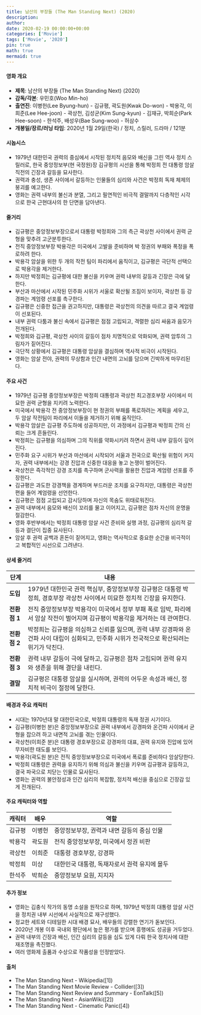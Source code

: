 ```yaml
---
title: 남산의 부장들 (The Man Standing Next) (2020)
description: 
author: 
date: 2020-02-19 00:00:00+00:00
categories: ['Movie']
tags: ['Movie', '2020']
pin: true
math: true
mermaid: true
---
```

#### 영화 개요

- **제목**: 남산의 부장들 (The Man Standing Next) (2020)  
- **감독/각본**: 우민호(Woo Min-ho)  
- **출연진**: 이병헌(Lee Byung-hun) - 김규평, 곽도원(Kwak Do-won) - 박용각, 이희준(Lee Hee-joon) - 곽상천, 김성균(Kim Sung-kyun) - 김재규, 박희순(Park Hee-soon) - 한석주, 배성우(Bae Sung-woo) - 허삼수  
- **개봉일/장르/러닝 타임**: 2020년 1월 29일(한국) / 정치, 스릴러, 드라마 / 121분  

#### 시놉시스

- 1979년 대한민국 권력의 중심에서 시작된 정치적 음모와 배신을 그린 역사 정치 스릴러로, 한국 중앙정보부(현 국정원)장 김규평의 시선을 통해 박정희 전 대통령 암살 직전의 긴장과 갈등을 묘사한다.  
- 권력과 충성, 생존 사이에서 갈등하는 인물들의 심리와 사건은 박정희 독재 체제의 붕괴를 예고한다.  
- 영화는 권력 내부의 불신과 분열, 그리고 필연적인 비극적 결말까지 다층적인 시각으로 한국 근현대사의 한 단면을 담아낸다.  

#### 줄거리

- 김규평은 중앙정보부장으로서 대통령 박정희와 그의 측근 곽상천 사이에서 권력 균형을 맞추려 고군분투한다.  
- 전직 중앙정보부장 박용각은 미국에서 고발을 준비하며 박 정권의 부패와 폭정을 폭로하려 한다.  
- 박용각 암살을 위한 두 개의 작전 팀이 파리에서 움직이고, 김규평은 극단적 선택으로 박용각을 제거한다.  
- 하지만 박정희는 김규평에 대한 불신을 키우며 권력 내부의 갈등과 긴장은 극에 달한다.  
- 부산과 마산에서 시작된 민주화 시위가 서울로 확산될 조짐이 보이자, 곽상천 등 강경파는 계엄령 선포를 촉구한다.  
- 김규평은 신중한 접근을 권고하지만, 대통령은 곽상천의 의견을 따르고 결국 계엄령이 선포된다.  
- 내부 권력 다툼과 불신 속에서 김규평은 점점 고립되고, 격렬한 심리 싸움과 음모가 전개된다.  
- 박정희와 김규평, 곽상천 사이의 갈등이 점차 치명적으로 악화되며, 권력 암투의 그림자가 짙어진다.  
- 극단적 상황에서 김규평은 대통령 암살을 결심하며 역사적 비극이 시작된다.  
- 영화는 암살 전야, 권력의 무상함과 인간 내면의 고뇌를 담으며 긴박하게 마무리된다.  

#### 주요 사건

- 1979년 김규평 중앙정보부장은 박정희 대통령과 곽상천 최고경호부장 사이에서 미묘한 권력 균형을 지키려 노력한다.  
- 미국에서 박용각 전 중앙정보부장이 현 정권의 부패를 폭로하려는 계획을 세우고, 두 암살 작전팀이 파리에서 이들을 제거하기 위해 움직인다.  
- 박용각 암살은 김규평 주도하에 성공하지만, 이 과정에서 김규평과 박정희 간의 신뢰는 크게 흔들린다.  
- 박정희는 김규평을 의심하며 그의 직위를 약화시키려 하면서 권력 내부 갈등이 깊어진다.  
- 민주화 요구 시위가 부산과 마산에서 시작되어 서울과 전국으로 확산될 위험이 커지자, 권력 내부에서는 강경 진압과 신중한 대응을 놓고 논쟁이 벌어진다.  
- 곽상천은 즉각적인 강경 조치를 촉구하며 군사력을 활용한 진압과 계엄령 선포를 주장한다.  
- 김규평은 과도한 강경책을 경계하며 부드러운 조치를 요구하지만, 대통령은 곽상천 편을 들어 계엄령을 선언한다.  
- 김규평은 점점 고립되고 감시당하며 자신의 목숨도 위태로워진다.  
- 권력 내부에서 음모와 배신이 꼬리를 물고 이어지고, 김규평은 점차 자신의 운명을 절감한다.  
- 영화 후반부에서는 박정희 대통령 암살 사건 준비와 실행 과정, 김규평의 심리적 갈등과 결단이 집중 묘사된다.  
- 암살 후 권력 공백과 혼돈이 짙어지고, 영화는 역사적으로 중요한 순간을 비극적이고 복합적인 시선으로 그려낸다.  

#### 상세 줄거리

| **단계**  | **내용**                                                                                                                        |
|-----------|----------------------------------------------------------------------------------------------------------------------------------|
| **도입**  | 1979년 대한민국 권력 핵심부, 중앙정보부장 김규평은 대통령 박정희, 경호부장 곽상천 사이에서 미묘한 정치적 긴장을 유지한다.                           |
| **전환점 1** | 전직 중앙정보부장 박용각이 미국에서 정부 부패 폭로 임박, 파리에서 암살 작전이 벌어지며 김규평이 박용각을 제거하는 데 관여한다.                         |
| **전환점 2** | 박정희는 김규평을 의심하고 신뢰를 잃으며, 권력 내부 강경파와 온건파 사이 대립이 심화되고, 민주화 시위가 전국적으로 확산되려는 위기가 닥친다.            |
| **전환점 3** | 권력 내부 갈등이 극에 달하고, 김규평은 점차 고립되며 권력 유지와 생존을 위해 결단을 내린다.                                                          |
| **결말**  | 김규평은 대통령 암살을 실시하며, 권력의 어두운 속성과 배신, 정치적 비극이 절정에 달한다.                                                              |

#### 배경과 주요 캐릭터

- 시대는 1970년대 말 대한민국으로, 박정희 대통령의 독재 정권 시기이다.  
- 김규평(이병헌 분)은 중앙정보부장으로 권력 내부에서 강경파와 온건파 사이에서 균형을 잡으려 하고 내면적 고뇌를 겪는 인물이다.  
- 곽상천(이희준 분)은 대통령 경호부장으로 강경파의 대표, 권력 유지와 진압에 있어 무자비한 태도를 보인다.  
- 박용각(곽도원 분)은 전직 중앙정보부장으로 미국에서 폭로를 준비하다 암살당한다.  
- 박정희 대통령은 권력을 유지하기 위해 의심과 불신을 키우며 김규평과 갈등하고, 결국 파국으로 치닫는 인물로 묘사된다.  
- 영화는 권력의 불안정성과 인간 심리의 복잡함, 정치적 배신을 중심으로 긴장감 있게 전개된다.  

#### 주요 캐릭터와 역할

| **캐릭터** | **배우** | **역할**                  |
|------------|----------|---------------------------|
| 김규평     | 이병헌   | 중앙정보부장, 권력과 내면 갈등의 중심 인물 |
| 박용각     | 곽도원   | 전직 중앙정보부장, 미국에서 정권 비판    |
| 곽상천     | 이희준   | 대통령 경호부장, 강경파                  |
| 박정희     | 미상     | 대한민국 대통령, 독재자로서 권력 유지에 몰두 |
| 한석주     | 박희순   | 중앙정보부 요원, 지지자                   |

#### 추가 정보

- 영화는 김충식 작가의 동명 소설을 원작으로 하며, 1979년 박정희 대통령 암살 사건을 정치권 내부 시선에서 사실적으로 재구성했다.  
- 정교한 세트와 디테일한 시대 배경 묘사, 배우들의 강렬한 연기가 돋보인다.  
- 2020년 개봉 이후 국내외 평단에서 높은 평가를 받으며 흥행에도 성공을 거두었다.  
- 권력 내부의 긴장과 배신, 인간 심리의 갈등을 심도 있게 다뤄 한국 정치사에 대한 재조명을 촉진했다.  
- 여러 영화제 출품과 수상으로 작품성을 인정받았다.  

#### 출처

- The Man Standing Next - Wikipedia([1])  
- The Man Standing Next Movie Review - Collider([3])  
- The Man Standing Next Review and Summary - EonTalk([5])  
- The Man Standing Next - AsianWiki([2])  
- The Man Standing Next - Cinematic Panic([4])
